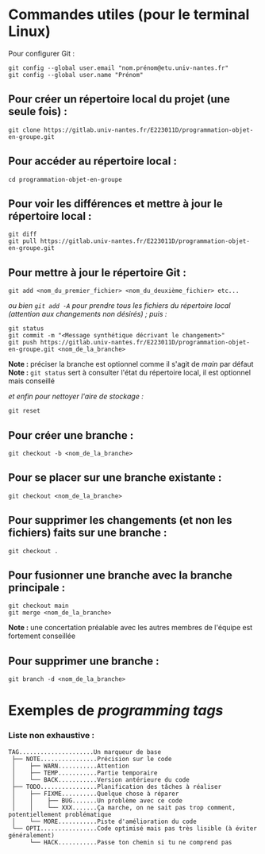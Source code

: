 # Commandes utiles (pour le terminal Linux)
Pour configurer Git :
```
git config --global user.email "nom.prénom@etu.univ-nantes.fr"
git config --global user.name "Prénom"
```

## Pour créer un répertoire local du projet (une seule fois) :
```
git clone https://gitlab.univ-nantes.fr/E223011D/programmation-objet-en-groupe.git
```

## Pour accéder au répertoire local :
```
cd programmation-objet-en-groupe
```

## Pour voir les différences et mettre à jour le répertoire local :
```
git diff
git pull https://gitlab.univ-nantes.fr/E223011D/programmation-objet-en-groupe.git
```

## Pour mettre à jour le répertoire Git :
```
git add <nom_du_premier_fichier> <nom_du_deuxième_fichier> etc...
```
_ou bien `git add -A` pour prendre tous les fichiers du répertoire local (attention aux changements non désirés) ; puis :_
```
git status
git commit -m "<Message synthétique décrivant le changement>"
git push https://gitlab.univ-nantes.fr/E223011D/programmation-objet-en-groupe.git <nom_de_la_branche>
```
**Note :** préciser la branche est optionnel comme il s'agit de _main_ par défaut  
**Note :** `git status` sert à consulter l'état du répertoire local, il est optionnel mais conseillé

_et enfin pour nettoyer l'aire de stockage :_
```
git reset
```

## Pour créer une branche :
```
git checkout -b <nom_de_la_branche>
```

## Pour se placer sur une branche existante :
```
git checkout <nom_de_la_branche>
```

## Pour supprimer les changements (et non les fichiers) faits sur une branche :
```
git checkout .
```

## Pour fusionner une branche avec la branche principale :
```
git checkout main
git merge <nom_de_la_branche>
```
**Note :** une concertation préalable avec les autres membres de l'équipe est fortement conseillée

## Pour supprimer une branche :
```
git branch -d <nom_de_la_branche>
```

# Exemples de _programming tags_
### Liste non exhaustive :
```
TAG.....................Un marqueur de base
 ├── NOTE................Précision sur le code
 │    ├── WARN...........Attention
 │    ├── TEMP...........Partie temporaire
 │    └── BACK...........Version antérieure du code
 ├── TODO................Planification des tâches à réaliser
 │    ├── FIXME..........Quelque chose à réparer
 │    │    ├── BUG.......Un problème avec ce code
 │    │    └── XXX.......Ça marche, on ne sait pas trop comment, potentiellement problématique
 │    └── MORE...........Piste d'amélioration du code
 └── OPTI................Code optimisé mais pas très lisible (à éviter généralement)
      └── HACK...........Passe ton chemin si tu ne comprend pas
```